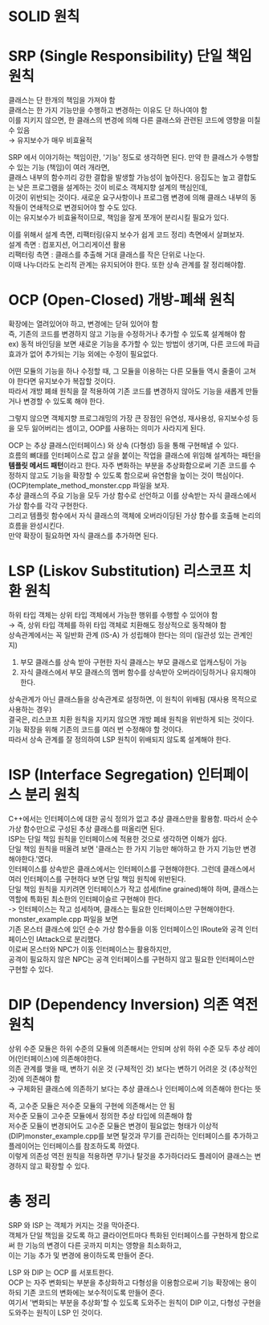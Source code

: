 # SOLID 원칙

# SRP (Single Responsibility) 단일 책임 원칙
클래스는 단 한개의 책임을 가져야 함<br>
클래스는 한 가지 기능만을 수행하고 변경하는 이유도 단 하나여야 함<br>
이를 지키지 않으면, 한 클래스의 변경에 의해 다른 클래스와 관련된 코드에 영향을 미칠 수 있음<br>
→ 유지보수가 매우 비효율적<br>

SRP 에서 이야기하는 책임이란, '기능' 정도로 생각하면 된다. 만약 한 클래스가 수행할 수 있는 기능 (책임)이 여러 개라면,<br>
클래스 내부의 함수끼리 강한 결합을 발생할 가능성이 높아진다. 응집도는 높고 결합도는 낮은 프로그램을 설계하는 것이 비로소 객체지향 설계의 핵심인데,<br>
이것이 위반되는 것이다. 새로운 요구사항이나 프로그램 변경에 의해 클래스 내부의 동작들이 연쇄적으로 변경되어야 할 수도 있다.<br>
이는 유지보수가 비효율적이므로, 책임을 잘게 쪼개어 분리시킬 필요가 있다.<br>

이를 위해서 설계 측면, 리팩터링(유지 보수가 쉽게 코드 정리) 측면에서 살펴보자.<br>
설계 측면 : 컴포지션, 어그리게이션 활용<br>
리팩터링 측면 : 클래스를 추출해 거대 클래스를 작은 단위로 나눈다.<br>
이때 나누더라도 논리적 관계는 유지되어야 한다. 또한 상속 관계를 잘 정리해야함.<br>

# OCP (Open-Closed) 개방-폐쇄 원칙
확장에는 열려있어야 하고, 변경에는 닫혀 있어야 함<br>
즉, 기존의 코드를 변경하지 않고 기능을 수정하거나 추가할 수 있도록 설계해야 함<br>
ex) 동적 바인딩을 보면 새로운 기능을 추가할 수 있는 방법이 생기며, 다른 코드에 파급효과가 없어 추가되는 기능 외에는 수정이 필요없다.<br>

어떤 모듈의 기능을 하나 수정할 때, 그 모듈을 이용하는 다른 모듈들 역시 줄줄이 고쳐야 한다면 유지보수가 복잡할 것이다.<br>
따라서 개방 폐쇄 원칙을 잘 적용하여 기존 코드를 변경하지 않아도 기능을 새롭게 만들거나 변경할 수 있도록 해야 한다.<br>

그렇지 않으면 객체지향 프로그래밍의 가장 큰 장점인 유연성, 재사용성, 유지보수성 등을 모두 잃어버리는 셈이고, OOP를 사용하는 의미가 사라지게 된다.

OCP 는 추상 클래스(인터페이스) 와 상속 (다형성) 등을 통해 구현해낼 수 있다.<br>
흐름의 뼈대를 인터페이스로 잡고 살을 붙이는 작업을 클래스에 위임해 설계하는 패턴을 <strong>템플릿 메서드 패턴</strong>이라고 한다.
자주 변화하는 부분을 추상화함으로써 기존 코드를 수정하지 않고도 기능을 확장할 수 있도록 함으로써 유연함을 높이는 것이 핵심이다.<br>
(OCP)template_method_monster.cpp 파일을 보자.<br>
추상 클래스의 주요 기능을 모두 가상 함수로 선언하고 이를 상속받는 자식 클래스에서 가상 함수를 각각 구현한다.<br>
그리고 템플릿 함수에서 자식 클래스의 객체에 오버라이딩된 가상 함수를 호출해 논리의 흐름을 완성시킨다.<br>
만약 확장이 필요하면 자식 클래스를 추가하면 된다.<br>

# LSP (Liskov Substitution) 리스코프 치환 원칙
하위 타입 객체는 상위 타입 객체에서 가능한 행위를 수행할 수 있어야 함<br>
→ 즉, 상위 타입 객체를 하위 타입 객체로 치환해도 정상적으로 동작해야 함<br>
상속관계에서는 꼭 일반화 관계 (IS-A) 가 성립해야 한다는 의미 (일관성 있는 관계인지)<br>
1. 부모 클래스를 상속 받아 구현한 자식 클래스는 부모 클래스로 업캐스팅이 가능<br>
2. 자식 클래스에서 부모 클래스의 멤버 함수를 상속받아 오버라이딩하거나 유지해야한다.<br>

상속관계가 아닌 클래스들을 상속관계로 설정하면, 이 원칙이 위배됨 (재사용 목적으로 사용하는 경우)<br>
결국은, 리스코프 치환 원칙을 지키지 않으면 개방 폐쇄 원칙을 위반하게 되는 것이다. 기능 확장을 위해 기존의 코드를 여러 번 수정해야 할 것이다.<br>
따라서 상속 관계를 잘 정의하여 LSP 원칙이 위배되지 않도록 설계해야 한다.<br>

# ISP (Interface Segregation) 인터페이스 분리 원칙
C++에서는 인터페이스에 대한 공식 정의가 없고 추상 클래스만을 활용함. 따라서 순수 가상 함수만으로 구성된 추상 클래스를 떠올리면 된다.<br>
ISP는 단일 책임 원칙을 인터페이스에 적용한 것으로 생각하면 이해가 쉽다.<br>
단일 책임 원칙을 떠올려 보면 '클래스는 한 가지 기능만 해야하고 한 가지 기능만 변경해야한다.'였다.<br>
인터페이스를 상속받은 클래스에서는 인터페이스를 구현해야한다. 그런데 클래스에서 여러 인터페이스를 구현하다 보면 단일 책임 원칙에 위반된다.<br>
단일 책임 원칙을 지키려면 인터페이스가 작고 섬세(fine grained)해야 하며, 클래스는 역할에 특화된 최소한의 인터페이슬르 구현해야 한다.<br>
-> 인터페이스는 작고 섬세하며, 클래스는 필요한 인터페이스만 구현해야한다.<br>
monster_example.cpp 파일을 보면<br>
기존 몬스터 클래스에 있던 순수 가상 함수들을 이동 인터페이스인 IRoute와 공격 인터페이스인 IAttack으로 분리했다.<br>
이로써 몬스터와 NPC가 이동 인터페이스는 활용하지만,<br>
공격이 필요하지 않은 NPC는 공격 인터페이스를 구현하지 않고 필요한 인터페이스만 구현할 수 있다.

# DIP (Dependency Inversion) 의존 역전 원칙
상위 수준 모듈은 하위 수준의 모듈에 의존해서는 안되며 상위 하위 수준 모두 추상 레이어(인터페이스)에 의존해야한다.<br>
의존 관계를 맺을 때, 변하기 쉬운 것 (구체적인 것) 보다는 변하기 어려운 것 (추상적인 것)에 의존해야 함<br>
→ 구체화된 클래스에 의존하기 보다는 추상 클래스나 인터페이스에 의존해야 한다는 뜻<br>

즉, 고수준 모듈은 저수준 모듈의 구현에 의존해서는 안 됨<br>
저수준 모듈이 고수준 모듈에서 정의한 추상 타입에 의존해야 함<br>
저수준 모듈이 변경되어도 고수준 모듈은 변경이 필요없는 형태가 이상적<br>
(DIP)monster_example.cpp를 보면 탈것과 무기를 관리하는 인터페이스를 추가하고 플레이어는 인터페이스를 참조하도록 하였다.<br>
이렇게 의존성 역전 원칙을 적용하면 무기나 탈것을 추가하더라도 플레이어 클래스는 변경하지 않고 확장할 수 있다.<br>

# 총 정리<br>
SRP 와 ISP 는 객체가 커지는 것을 막아준다.<br>
객체가 단일 책임을 갖도록 하고 클라이언트마다 특화된 인터페이스를 구현하게 함으로써 한 기능의 변경이 다른 곳까지 미치는 영향을 최소화하고,<br>
이는 기능 추가 및 변경에 용이하도록 만들어 준다.<br>

LSP 와 DIP 는 OCP 를 서포트한다.<br>
OCP 는 자주 변화되는 부분을 추상화하고 다형성을 이용함으로써 기능 확장에는 용이하되 기존 코드의 변화에는 보수적이도록 만들어 준다.<br>
여기서 '변화되는 부분을 추상화'할 수 있도록 도와주는 원칙이 DIP 이고, 다형성 구현을 도와주는 원칙이 LSP 인 것이다.<br>